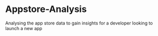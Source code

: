 # Appstore-Analysis

Analysing the app store data to gain insights for a developer looking to launch a new app
